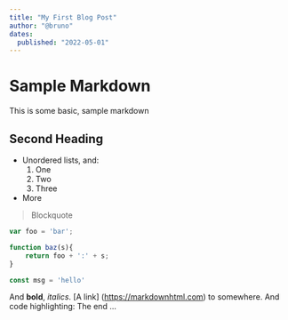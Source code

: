 ```yaml
---
title: "My First Blog Post"
author: "@bruno"
dates:
  published: "2022-05-01"
---  
```

  
  
# Sample Markdown
This is some basic, sample markdown
## Second Heading
                
- Unordered lists, and:
    1. One
    2. Two
    3. Three
- More            
      
> Blockquote

```js
var foo = 'bar';

function baz(s){
    return foo + ':' + s;
}

const msg = 'hello'
```

And **bold**, _italics_.
[A link] (https://markdownhtml.com) to somewhere.
And code highlighting:
                The end ...